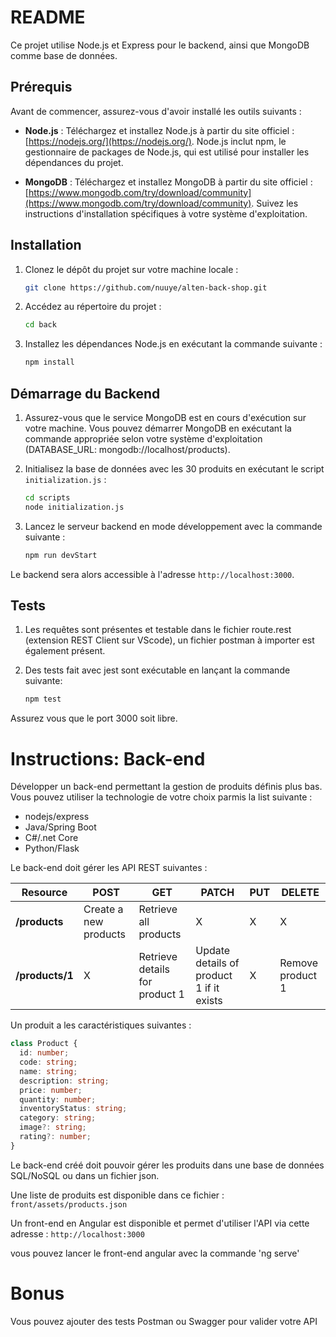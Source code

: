 # README

Ce projet utilise Node.js et Express pour le backend, ainsi que MongoDB comme base de données.

## Prérequis

Avant de commencer, assurez-vous d'avoir installé les outils suivants :

- **Node.js** : Téléchargez et installez Node.js à partir du site officiel : [https://nodejs.org/](https://nodejs.org/). Node.js inclut npm, le gestionnaire de packages de Node.js, qui est utilisé pour installer les dépendances du projet.

- **MongoDB** : Téléchargez et installez MongoDB à partir du site officiel : [https://www.mongodb.com/try/download/community](https://www.mongodb.com/try/download/community). Suivez les instructions d'installation spécifiques à votre système d'exploitation.

## Installation

1. Clonez le dépôt du projet sur votre machine locale :

    ```bash
    git clone https://github.com/nuuye/alten-back-shop.git
    ```

2. Accédez au répertoire du projet :

    ```bash
    cd back
    ```

3. Installez les dépendances Node.js en exécutant la commande suivante :

    ```bash
    npm install
    ```

## Démarrage du Backend

1. Assurez-vous que le service MongoDB est en cours d'exécution sur votre machine. Vous pouvez démarrer MongoDB en exécutant la commande appropriée selon votre système d'exploitation (DATABASE_URL: mongodb://localhost/products).

2. Initialisez la base de données avec les 30 produits en exécutant le script `initialization.js` :

    ```bash
    cd scripts
    node initialization.js
    ```

3. Lancez le serveur backend en mode développement avec la commande suivante :

    ```bash
    npm run devStart
    ```

Le backend sera alors accessible à l'adresse `http://localhost:3000`.

## Tests

1. Les requêtes sont présentes et testable dans le fichier route.rest (extension REST Client sur VScode), un fichier postman à importer est également présent.

2. Des tests fait avec jest sont exécutable en lançant la commande suivante:

    ```bash
    npm test
    ```

Assurez vous que le port 3000 soit libre.

# Instructions: Back-end

Développer un back-end permettant la gestion de produits définis plus bas. Vous pouvez utiliser la technologie de votre choix parmis la list suivante :

- nodejs/express
- Java/Spring Boot
- C#/.net Core
- Python/Flask

Le back-end doit gérer les API REST suivantes : 

| Resource           | POST                  | GET                            | PATCH                                    | PUT | DELETE           |
| ------------------ | --------------------- | ------------------------------ | ---------------------------------------- | --- | ---------------- |
| **/products**      | Create a new products | Retrieve all products          | X                                        | X   |     X            |
| **/products/1**    | X                     | Retrieve details for product 1 | Update details of product 1 if it exists | X   | Remove product 1 |

Un produit a les caractéristiques suivantes : 

``` typescript
class Product {
  id: number;
  code: string;
  name: string;
  description: string;
  price: number;
  quantity: number;
  inventoryStatus: string;
  category: string;
  image?: string;
  rating?: number;
}
```

Le back-end créé doit pouvoir gérer les produits dans une base de données SQL/NoSQL ou dans un fichier json.

Une liste de produits est disponible dans ce fichier : `front/assets/products.json`

Un front-end en Angular est disponible et permet d'utiliser l'API via cette adresse : `http://localhost:3000`

vous pouvez lancer le front-end angular avec la commande 'ng serve'

# Bonus

Vous pouvez ajouter des tests Postman ou Swagger pour valider votre API